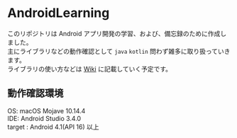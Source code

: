 # AndroidLearning

このリポジトリは Android アプリ開発の学習、および、備忘録のために作成しました。  
主にライブラリなどの動作確認として `java` `kotlin` 問わず雑多に取り扱っていきます。  
ライブラリの使い方などは [Wiki](https://github.com/ttanaka330/AndroidLearning/wiki) に記載していく予定です。  

## 動作確認環境

OS:  macOS Mojave 10.14.4  
IDE: Android Studio 3.4.0  
target : Android 4.1(API 16) 以上

